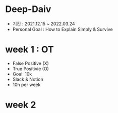 # Deep-Daiv

- 기간 : 2021.12.15 ~ 2022.03.24
- Personal Goal : How to Explain Simply & Survive

# week 1 : OT
- False Positive (X)
- True Positivie (O)
- Goal: 10k
- Slack & Notion
- 10h per week

# week 2
